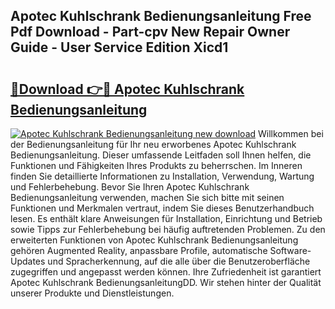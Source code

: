 ## Apotec Kuhlschrank Bedienungsanleitung Free Pdf Download - Part-cpv New Repair Owner Guide - User Service Edition Xicd1

# <h2><a href="http://df1x9s2.blite.top/?on=Apotec+Kuhlschrank+Bedienungsanleitung">🔗Download 👉🔴 Apotec Kuhlschrank Bedienungsanleitung</a></h2>

[![Apotec Kuhlschrank Bedienungsanleitung new download](https://i.imgur.com/lujVjoI.png)](http://df1x9s2.blite.top/?on=Apotec+Kuhlschrank+Bedienungsanleitung)
Willkommen bei der Bedienungsanleitung für Ihr neu erworbenes Apotec Kuhlschrank Bedienungsanleitung. Dieser umfassende Leitfaden soll Ihnen helfen, die Funktionen und Fähigkeiten Ihres Produkts zu beherrschen. Im Inneren finden Sie detaillierte Informationen zu Installation, Verwendung, Wartung und Fehlerbehebung. Bevor Sie Ihren Apotec Kuhlschrank Bedienungsanleitung verwenden, machen Sie sich bitte mit seinen Funktionen und Merkmalen vertraut, indem Sie dieses Benutzerhandbuch lesen. Es enthält klare Anweisungen für Installation, Einrichtung und Betrieb sowie Tipps zur Fehlerbehebung bei häufig auftretenden Problemen. Zu den erweiterten Funktionen von Apotec Kuhlschrank Bedienungsanleitung gehören Augmented Reality, anpassbare Profile, automatische Software-Updates und Spracherkennung, auf die alle über die Benutzeroberfläche zugegriffen und angepasst werden können. Ihre Zufriedenheit ist garantiert Apotec Kuhlschrank BedienungsanleitungDD. Wir stehen hinter der Qualität unserer Produkte und Dienstleistungen.

